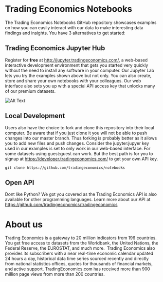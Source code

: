 # Trading Economics Notebooks

The Trading Economics Notebooks GitHub repository showcases examples on how you can easily interact with our data to make interesting data findings and insights. You have 3 alternatives to get started:


## Trading Economics Jupyter Hub

Register for **free** at http://jupyter.tradingeconomics.com/, a web-based interactive development environment that gets you started very quickly without the need to install any software in your computer. Our Jupyter Lab lets you try the examples shown above but not only. You can also create, store and share your own notebooks with your colleagues. Our web interface also sets you up with a special API access key that unlocks many of our premium datasets.


![Alt Text](https://docs.microsoft.com/en-us/azure/cosmos-db/media/cosmosdb-jupyter-notebooks/cosmos-notebooks-overview.png)


## Local Development

Users also have the choice to fork and clone this repository into their local computer. Be aware that if you just clone it you will not be able to push changes into our master branch. Thus forking is probably better as it allows you to add new files and push changes. Consider the jupyter:jupyer key used in our examples is set to only work in our web-based interface. For some datasets using guest:guest can work. But the best path is for you to signup at https://developer.tradingeconomics.com/ to get your own API key.


``` git clone https://github.com/tradingeconomics/notebooks ```

## Open API

Dont like Python? We got you covered as the Trading Economics API is also available for other programming languages. 
Learn more about our API at https://github.com/tradingeconomics/tradingeconomics 



# About us
Trading Economics is a gateway to 20 million indicators from 196 countries. You get free access to datasets from the Worldbank, the United Nations, the Federal Reserve, the EUROSTAT, and much more.  Trading Economics also provides its subscribers with a near real-time economic calendar updated 24 hours a day, historical data time series sourced recently and directly from national statistics offices, quotes for thousands of financial markets, and active support. TradingEconomics.com has received more than 900 million page views from more than 200 countries.
